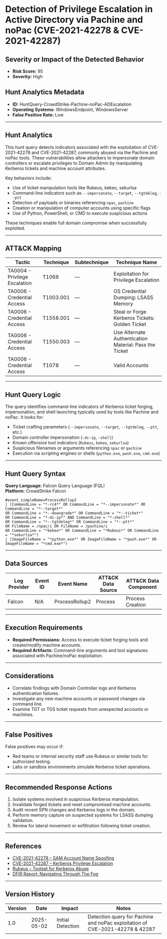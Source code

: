 # Detection of Privilege Escalation in Active Directory via Pachine and noPac (CVE-2021-42278 & CVE-2021-42287)

## Severity or Impact of the Detected Behavior
- **Risk Score:** 95
- **Severity:** High

## Hunt Analytics Metadata

- **ID:** HuntQuery-CrowdStrike-Pachine-noPac-ADEscalation
- **Operating Systems:** WindowsEndpoint, WindowsServer
- **False Positive Rate:** Low

---

## Hunt Analytics

This hunt query detects indicators associated with the exploitation of CVE-2021-42278 and CVE-2021-42287, commonly abused via the Pachine and noPac tools. These vulnerabilities allow attackers to impersonate domain controllers or escalate privileges to Domain Admin by manipulating Kerberos tickets and machine account attributes.

Key behaviors include:

- Use of ticket manipulation tools like Rubeus, kekeo, sekurlsa
- Command-line indicators such as `--impersonate`, `--target`, `--tgtdeleg`, `--ptt`
- Detection of payloads or binaries referencing `npac`, `pachine`
- Creation or manipulation of computer accounts using specific flags
- Use of Python, PowerShell, or CMD to execute suspicious actions

These techniques enable full domain compromise when successfully exploited.

---

## ATT&CK Mapping

| Tactic                        | Technique    | Subtechnique | Technique Name                                               |
|------------------------------|--------------|---------------|--------------------------------------------------------------|
| TA0004 - Privilege Escalation | T1068       | —             | Exploitation for Privilege Escalation                        |
| TA0006 - Credential Access    | T1003.001   | —             | OS Credential Dumping: LSASS Memory                          |
| TA0006 - Credential Access    | T1558.001   | —             | Steal or Forge Kerberos Tickets: Golden Ticket              |
| TA0006 - Credential Access    | T1550.003   | —             | Use Alternate Authentication Material: Pass the Ticket       |
| TA0006 - Credential Access    | T1078       | —             | Valid Accounts                                               |

---

## Hunt Query Logic

The query identifies command-line indicators of Kerberos ticket forging, impersonation, and shell launching typically used by tools like Pachine and noPac. It looks for:

- Ticket crafting parameters (`--impersonate`, `--target`, `--tgtdeleg`, `--ptt`, etc.)
- Domain controller impersonation (`-dc-ip`, `-shell`)
- Known offensive tool indicators (`Rubeus`, `kekeo`, `sekurlsa`)
- Suspicious filenames or arguments referencing `npac` or `pachine`
- Execution via scripting engines or shells (`python.exe`, `pwsh.exe`, `cmd.exe`)

---

## Hunt Query Syntax

**Query Language:** Falcon Query Language (FQL)  
**Platform:** CrowdStrike Falcon

```fql
#event_simpleName=ProcessRollup2   
| (CommandLine = "*-rc4*" OR CommandLine = "*--impersonate*" OR CommandLine = "*--target*"  
OR CommandLine = "*--downgrade*" OR CommandLine = "*--ticket*"  
OR CommandLine = "*-dc-ip*" AND CommandLine = "*-shell*"  
OR CommandLine = "*--tgtdeleg*" OR CommandLine = "*--ptt*"  
OR FileName = /npac/i OR FileName = /pachine/i  
OR CommandLine = "*kekeo*" OR CommandLine = "*Rubeus*" OR CommandLine = "*sekurlsa*")  
| (ImageFileName = "*python.exe*" OR ImageFileName = "*pwsh.exe*" OR ImageFileName = "*cmd.exe*")
```

---

## Data Sources

| Log Provider | Event ID | Event Name       | ATT&CK Data Source  | ATT&CK Data Component  |
|--------------|----------|------------------|---------------------|------------------------|
| Falcon       | N/A      | ProcessRollup2   | Process             | Process Creation       |

---

## Execution Requirements

- **Required Permissions:** Access to execute ticket forging tools and create/modify machine accounts.
- **Required Artifacts:** Command-line arguments and tool signatures associated with Pachine/noPac exploitation.

---

## Considerations

- Correlate findings with Domain Controller logs and Kerberos authentication failures.
- Investigate any new machine accounts or password changes via command line.
- Examine TGT or TGS ticket requests from unexpected accounts or machines.

---

## False Positives

False positives may occur if:

- Red teams or internal security staff use Rubeus or similar tools for authorized testing.
- Labs or sandbox environments simulate Kerberos ticket operations.

---

## Recommended Response Actions

1. Isolate systems involved in suspicious Kerberos manipulation.
2. Invalidate forged tickets and reset compromised machine accounts.
3. Audit recent SPN changes and Kerberos logs in the domain.
4. Perform memory capture on suspected systems for LSASS dumping validation.
5. Review for lateral movement or exfiltration following ticket creation.

---

## References

- [CVE-2021-42278 – SAM Account Name Spoofing](https://msrc.microsoft.com/update-guide/vulnerability/CVE-2021-42278)
- [CVE-2021-42287 – Kerberos Privilege Escalation](https://msrc.microsoft.com/update-guide/vulnerability/CVE-2021-42287)
- [Rubeus – Toolset for Kerberos Abuse](https://github.com/GhostPack/Rubeus)
- [DFIR Report: Navigating Through The Fog](https://thedfirreport.com/2025/04/28/navigating-through-the-fog/)

---

## Version History

| Version | Date       | Impact              | Notes                                                                                 |
|---------|------------|---------------------|---------------------------------------------------------------------------------------|
| 1.0     | 2025-05-02 | Initial Detection   | Detection query for Pachine and noPac exploitation of CVE-2021-42278 & 42287         |
